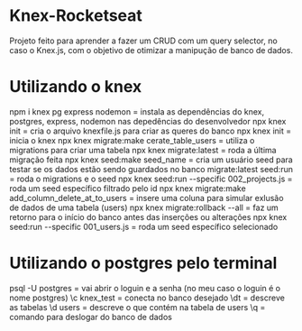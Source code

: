 # Knex-Rocketseat

Projeto feito para aprender a fazer um CRUD com um query selector, no caso o Knex.js, com o objetivo de otimizar a manipução de banco de dados.

# Utilizando o knex
npm i knex pg express nodemon = instala as dependências do knex, postgres, express, nodemon nas depedências do desenvolvedor
npx knex init = cria o arquivo knexfile.js para criar as queres do banco
npx knex init = inicia o knex
npx knex migrate:make cerate_table_users = utiliza o migrations para criar uma tabela
npx knex migrate:latest = roda a última migração feita
npx knex seed:make seed_name = cria um usuário seed para testar se os dados estão sendo guardados no banco
migrate:latest seed:run = roda o migrations e o seed
npx knex seed:run --specific 002_projects.js = roda um seed específico filtrado pelo id
npx knex migrate:make add_column_delete_at_to_users = insere uma coluna para simular exlusão de dados de uma tabela (users)
npx knex migrate:rollback --all = faz um retorno para o início do banco antes das inserções ou alterações
npx knex seed:run --specific 001_users.js = roda um seed específico selecionado

# Utilizando o postgres pelo terminal

psql -U postgres = vai abrir o loguin e a senha (no meu caso o loguin é o nome postgres)
\c knex_test = conecta no banco desejado
\dt = descreve as tabelas
\d users = descreve o que contém na tabela de users
\q = comando para deslogar do banco de dados